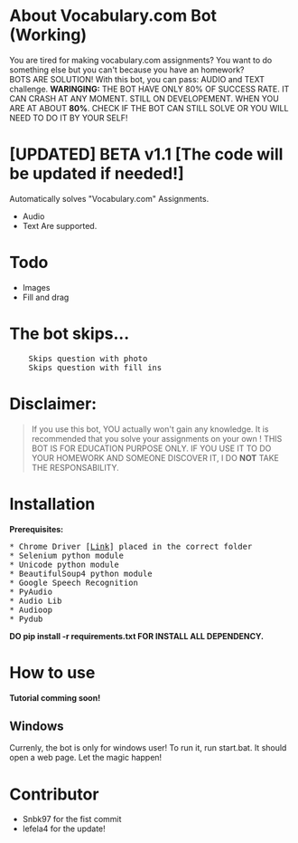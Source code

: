 # About Vocabulary.com Bot (Working)
You are tired for making vocabulary.com assignments? You want to do something else but you can't because you have an homework? 
<br>BOTS ARE SOLUTION! With this bot, you can pass: AUDIO and TEXT challenge. **WARINGING:** THE BOT HAVE ONLY 80% OF SUCCESS RATE. IT CAN CRASH AT ANY MOMENT. STILL ON DEVELOPEMENT. WHEN YOU ARE AT ABOUT **80%**. CHECK IF THE BOT CAN STILL SOLVE OR YOU WILL NEED TO DO IT BY YOUR SELF!

# [UPDATED] BETA v1.1 [The code will be updated if needed!]

Automatically solves "Vocabulary.com" Assignments.
* Audio
* Text
Are supported.

# Todo
* Images
* Fill and drag

# The bot skips...
<pre>
	Skips question with photo
	Skips question with fill_ins
</pre>


# Disclaimer:
> If you use this bot, YOU actually won't gain any knowledge. It is recommended that you solve your assignments on your own ! THIS BOT IS FOR EDUCATION PURPOSE ONLY. IF YOU USE IT TO DO YOUR HOMEWORK AND SOMEONE DISCOVER IT, I DO **NOT** TAKE THE RESPONSABILITY.

# Installation
<b>Prerequisites:</b>
<pre>
* Chrome Driver [<a href="https://sites.google.com/a/chromium.org/chromedriver/">Link</a>] placed in the correct folder
* Selenium python module
* Unicode python module
* BeautifulSoup4 python module
* Google Speech Recognition
* PyAudio
* Audio Lib
* Audioop
* Pydub
</pre>

**DO pip install -r requirements.txt FOR INSTALL ALL DEPENDENCY.**

# How to use
**Tutorial comming soon!**
## Windows
Currenly, the bot is only for windows user!
To run it, run start.bat. It should open a web page.
Let the magic happen!

# Contributor
* Snbk97 for the fist commit
* lefela4 for the update!
